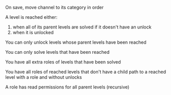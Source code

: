On save, move channel to its category in order

A level is reached either:
1. when all of its parent levels are solved if it doesn't have an unlock
2. when it is unlocked

You can only unlock levels whose parent levels have been reached

You can only solve levels that have been reached

You have all extra roles of levels that have been solved

You have all roles of reached levels that don't have a child path to a reached level with a role and without unlocks

A role has read permissions for all parent levels (recursive)
